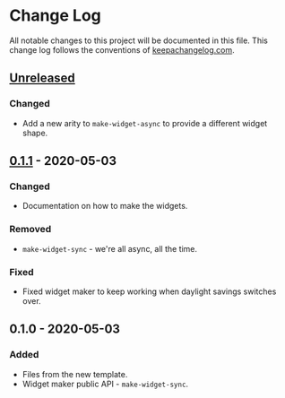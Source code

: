 # Change Log
All notable changes to this project will be documented in this file. This change log follows the conventions of [keepachangelog.com](http://keepachangelog.com/).

## [Unreleased]
### Changed
- Add a new arity to `make-widget-async` to provide a different widget shape.

## [0.1.1] - 2020-05-03
### Changed
- Documentation on how to make the widgets.

### Removed
- `make-widget-sync` - we're all async, all the time.

### Fixed
- Fixed widget maker to keep working when daylight savings switches over.

## 0.1.0 - 2020-05-03
### Added
- Files from the new template.
- Widget maker public API - `make-widget-sync`.

[Unreleased]: https://github.com/your-name/wanju/compare/0.1.1...HEAD
[0.1.1]: https://github.com/your-name/wanju/compare/0.1.0...0.1.1
